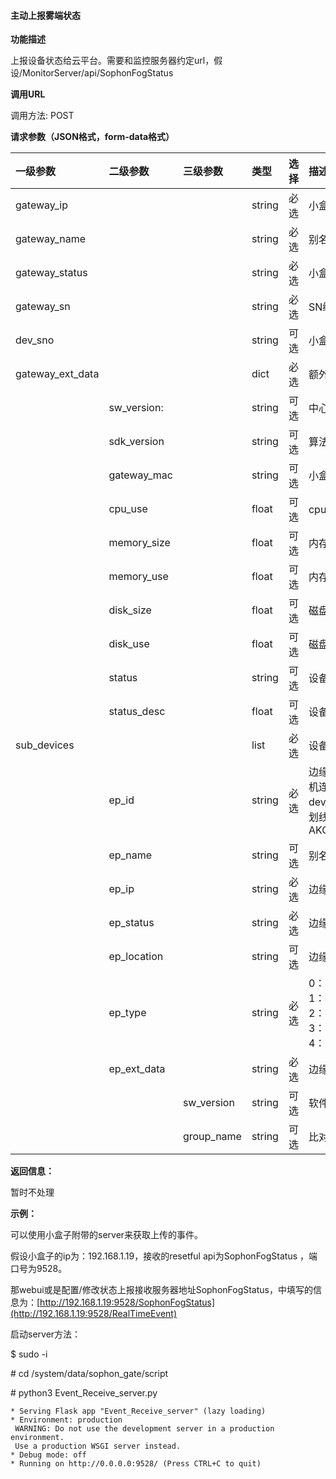 #### 主动上报雾端状态

**功能描述**

上报设备状态给云平台。需要和监控服务器约定url，假设/MonitorServer/api/SophonFogStatus

**调用URL**

调用方法: POST

**请求参数（JSON格式，form-data格式）**

| 一级参数         | 二级参数    | 三级参数   | 类型   | 选择 | 描述                                                         |
| :--------------- | :---------- | :--------- | :----- | :--- | :----------------------------------------------------------- |
| gateway_ip       |             |            | string | 必选 | 小盒子ip                                                     |
| gateway_name     |             |            | string | 必选 | 别名                                                         |
| gateway_status   |             |            | string | 必选 | 小盒子状态                                                   |
| gateway_sn       |             |            | string | 必选 | SN编码                                                       |
| dev_sno          |             |            | string | 可选 | 小盒子注册id号, 授权码                                       |
| gateway_ext_data |             |            | dict   | 必选 | 额外信息字段                                                 |
|                  | sw_version: |            | string | 可选 | 中心节点版本信息                                             |
|                  | sdk_version |            | string | 可选 | 算法版本                                                     |
|                  | gateway_mac |            | string | 可选 | 小盒子的Mac地址                                              |
|                  | cpu_use     |            | float  | 可选 | cpu使用率                                                    |
|                  | memory_size |            | float  | 可选 | 内存大小，单位GB                                             |
|                  | memory_use  |            | float  | 可选 | 内存使用率                                                   |
|                  | disk_size   |            | float  | 可选 | 磁盘大小，单位GB                                             |
|                  | disk_use    |            | float  | 可选 | 磁盘使用率                                                   |
|                  | status      |            | string | 可选 | 设备状态 -1异常，0正常                                       |
|                  | status_desc |            | float  | 可选 | 设备状态描述                                                 |
| sub_devices      |             |            | list   | 必选 | 设备信息列表                                                 |
|                  | ep_id       |            | string | 必选 | 边缘节点ID，是指SE3 AI迷你机连接的采集设备的ID。ID：dev_sno和IP的组合，用双下划线做连接。举例：AKOPKKKKK__192.168.1.25 |
|                  | ep_name     |            | string | 可选 | 别名（目前IPC没有）                                          |
|                  | ep_ip       |            | string | 必选 | 边缘节点ip地址                                               |
|                  | ep_status   |            | string | 必选 | 边缘节点状态[online, offline]                                |
|                  | ep_location |            | string | 可选 | 边缘节点location id                                          |
|                  | ep_type     |            | string | 必选 | 0：闸机，<br />1：抓拍机<br />2：IPC 静态<br />3：IPC 动态<br />4：门禁 |
|                  | ep_ext_data |            | string | 必选 | 边缘节点其他信息                                             |
|                  |             | sw_version | string | 可选 | 软件版本                                                     |
|                  |             | group_name | string | 可选 | 比对的分组                                                   |

**返回信息：**

暂时不处理

**示例：**

可以使用小盒子附带的server来获取上传的事件。

假设小盒子的ip为：192.168.1.19，接收的resetful api为SophonFogStatus ，端口号为9528。

那webui或是配置/修改状态上报接收服务器地址SophonFogStatus，中填写的信息为：[http://192.168.1.19:9528/SophonFogStatus](http://192.168.1.19:9528/RealTimeEvent)

启动server方法：

$ sudo -i

\# cd /system/data/sophon_gate/script

\# python3 Event_Receive_server.py

```
* Serving Flask app "Event_Receive_server" (lazy loading)
* Environment: production
 WARNING: Do not use the development server in a production environment.
 Use a production WSGI server instead.
* Debug mode: off
* Running on http://0.0.0.0:9528/ (Press CTRL+C to quit)
```

